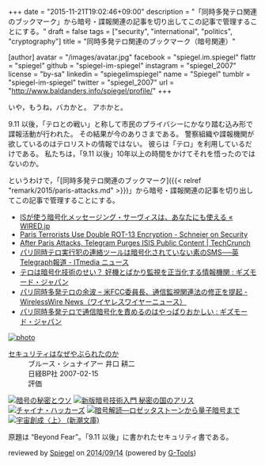 +++
date = "2015-11-21T19:02:46+09:00"
description = "「同時多発テロ関連のブックマーク」から暗号・諜報関連の記事を切り出してこの記事で管理することにする。"
draft = false
tags = ["security", "international", "politics", "cryptography"]
title = "同時多発テロ関連のブックマーク（暗号関連）"

[author]
  avatar = "/images/avatar.jpg"
  facebook = "spiegel.im.spiegel"
  flattr = "spiegel"
  github = "spiegel-im-spiegel"
  instagram = "spiegel_2007"
  license = "by-sa"
  linkedin = "spiegelimspiegel"
  name = "Spiegel"
  tumblr = "spiegel-im-spiegel"
  twitter = "spiegel_2007"
  url = "http://www.baldanders.info/spiegel/profile/"
+++

いや，もうね，バカかと。
アホかと。

9.11 以後，「テロとの戦い」と称して市民のプライバシーにかなり踏む込み形で諜報活動が行われた。
その結果が今のありさまである。
警察組織や諜報機関が欲しているのはテロリストの情報ではない。
彼らは「テロ」を利用しているだけである。
私たちは，「9.11 以後」10年以上の時間をかけてそれを悟ったのではないのか。

というわけで，「[同時多発テロ関連のブックマーク]({{< relref "remark/2015/paris-attacks.md" >}})」から暗号・諜報関連の記事を切り出してこの記事で管理することにする。

- [ISが使う暗号化メッセージング・サーヴィスは、あなたにも使える « WIRED.jp](http://wired.jp/2015/11/18/isis-encrypted-communications/)
- [Paris Terrorists Use Double ROT-13 Encryption - Schneier on Security](https://www.schneier.com/blog/archives/2015/11/paris_terrorist.html)
- [After Paris Attacks, Telegram Purges ISIS Public Content | TechCrunch](http://techcrunch.com/2015/11/19/telegram-purges-isis-public-channels/)
- [パリ同時テロ実行犯の連絡ツールは暗号化されていない素のSMS──英Telegraph報道 - ITmedia ニュース](http://www.itmedia.co.jp/news/articles/1511/19/news060.html)
- [テロは暗号化技術のせい？ 好機とばかり監視を正当化する情報機関 : ギズモード・ジャパン](http://www.gizmodo.jp/2015/11/post_20218.html)
- [パリ同時多発テロの余波 – 米FCC委員長、通信監視関連法の修正を提起 - WirelessWire News（ワイヤレスワイヤーニュース）](https://wirelesswire.jp/2015/11/47933/)
- [パリ同時多発テロで通信暗号化を責めるのはやっぱりおかしい : ギズモード・ジャパン](http://www.gizmodo.jp/2015/11/paris_encript.html)

<div class="hreview" ><a class="item url" href="http://www.amazon.co.jp/exec/obidos/ASIN/4822283100/baldandersinf-22/"><img src="http://ecx.images-amazon.com/images/I/51-pZ52JsUL._SL160_.jpg" alt="photo" class="photo"  /></a><dl ><dt class="fn"><a class="item url" href="http://www.amazon.co.jp/exec/obidos/ASIN/4822283100/baldandersinf-22/">セキュリティはなぜやぶられたのか</a></dt><dd>ブルース・シュナイアー 井口 耕二 </dd><dd>日経BP社 2007-02-15</dd><dd>評価<abbr class="rating" title="5"><img src="http://g-images.amazon.com/images/G/01/detail/stars-5-0.gif" alt="" /></abbr> </dd></dl><p class="similar"><a href="http://www.amazon.co.jp/exec/obidos/ASIN/4881359967/baldandersinf-22/" target="_top"><img src="http://images.amazon.com/images/P/4881359967.09._SCTHUMBZZZ_.jpg"  alt="暗号の秘密とウソ"  /></a> <a href="http://www.amazon.co.jp/exec/obidos/ASIN/4797350997/baldandersinf-22/" target="_top"><img src="http://images.amazon.com/images/P/4797350997.09._SCTHUMBZZZ_.jpg"  alt="新版暗号技術入門 秘密の国のアリス"  /></a> <a href="http://www.amazon.co.jp/exec/obidos/ASIN/4594070507/baldandersinf-22/" target="_top"><img src="http://images.amazon.com/images/P/4594070507.09._SCTHUMBZZZ_.jpg"  alt="チャイナ・ハッカーズ"  /></a> <a href="http://www.amazon.co.jp/exec/obidos/ASIN/4105393022/baldandersinf-22/" target="_top"><img src="http://images.amazon.com/images/P/4105393022.09._SCTHUMBZZZ_.jpg"  alt="暗号解読―ロゼッタストーンから量子暗号まで"  /></a> <a href="http://www.amazon.co.jp/exec/obidos/ASIN/4102159746/baldandersinf-22/" target="_top"><img src="http://images.amazon.com/images/P/4102159746.09._SCTHUMBZZZ_.jpg"  alt="宇宙創成〈上〉 (新潮文庫)"  /></a> </p>
<p class="description" >原題は “Beyond Fear”。「9.11 以後」に書かれたセキュリティ書である。</p>
<p class="gtools" >reviewed by <a href="#maker" class="reviewer">Spiegel</a> on <abbr class="dtreviewed" title="2014-09-14">2014/09/14</abbr> (powered by <a href="http://www.goodpic.com/mt/aws/index.html">G-Tools</a>)</p>
</div>
